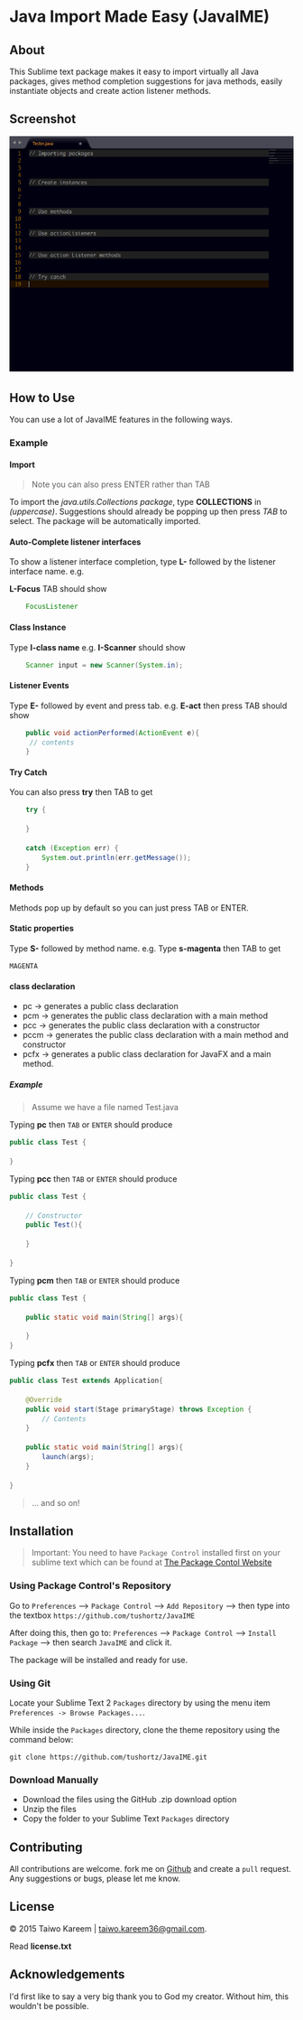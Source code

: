 # Java Import Made Easy (JavaIME)

## About

This Sublime text package makes it easy to import virtually all Java packages, gives method completion suggestions for java methods, easily instantiate objects and create action listener methods.

## Screenshot
![Java Import Made Easy {JavaIME}](./preview.gif)

## How to Use

You can use a lot of JavaIME features in the following ways.


### Example
#### Import
> Note you can also press ENTER rather than TAB

To import the *java.utils.Collections package*, type **COLLECTIONS** in *(uppercase)*. Suggestions should already be popping up then press *TAB* to select. The package will be automatically imported.

#### Auto-Complete listener interfaces

To show a listener interface completion, type **L-** followed by the listener interface name. e.g.
	
**L-Focus** TAB should show 

```java
	FocusListener
```

#### Class Instance

Type **I-class name** e.g. **I-Scanner** should show
```java
	Scanner input = new Scanner(System.in);
```

#### Listener Events

Type **E-** followed by event and press tab. e.g.
	**E-act** then press TAB should show

```java
	public void actionPerformed(ActionEvent e){
	 // contents 
	}
```

#### Try Catch
You can also press **try** then TAB to get

```java
	try {
		
	}

	catch (Exception err) {
		System.out.println(err.getMessage());
	}
```

#### Methods

Methods pop up by default so you can just press TAB or ENTER.

#### Static properties
Type **S-** followed by method name. e.g.
Type **s-magenta**  then TAB to get

	MAGENTA


#### class declaration

* pc -> generates a public class declaration
* pcm -> generates the public class declaration with a main method
* pcc -> generates the public class declaration with a constructor
* pccm -> generates the public class declaration with a main method and constructor
* pcfx -> generates a public class declaration for JavaFX and a main method.

##### Example

> Assume we have a file named Test.java

Typing **pc** then `TAB` or `ENTER` should produce

``` java
public class Test {
	
}
```

Typing **pcc** then `TAB` or `ENTER` should produce

``` java
public class Test {
	
	// Constructor
	public Test(){
		
	}
	
}
```

Typing **pcm** then `TAB` or `ENTER` should produce

``` java
public class Test {

	public static void main(String[] args){
		
	}	
}
```

Typing **pcfx** then `TAB` or `ENTER` should produce

``` java
public class Test extends Application{

	@Override
	public void start(Stage primaryStage) throws Exception {
		// Contents
	}
	
	public static void main(String[] args){
		launch(args);
	}
	
}
```
> ... and so on!


## Installation
> Important: You need to have `Package Control` installed first on your sublime text which can be found at [The Package Contol Website](http://packagecontrol.io)

### Using Package Control's Repository

Go to `Preferences` --> `Package Control` --> `Add Repository` --> then type into the textbox `https://github.com/tushortz/JavaIME`

After doing this, then go to: `Preferences` --> `Package Control` --> `Install Package` --> then search `JavaIME` and click it.

The package will be installed and ready for use.


### Using Git

Locate your Sublime Text 2 `Packages` directory by using the menu item `Preferences -> Browse Packages...`.

While inside the `Packages` directory, clone the theme repository using the command below:

    git clone https://github.com/tushortz/JavaIME.git



### Download Manually

* Download the files using the GitHub .zip download option
* Unzip the files
* Copy the folder to your Sublime Text `Packages` directory


## Contributing

All contributions are welcome. fork me on [Github](https://github.com/tushortz/JavaIME) and create a `pull` request. Any suggestions or bugs, please let me know.

## License
© 2015 Taiwo Kareem | taiwo.kareem36@gmail.com.

Read **license.txt**

## Acknowledgements
I'd first like to say a very big thank you to God my creator. Without him, this wouldn't be possible.

